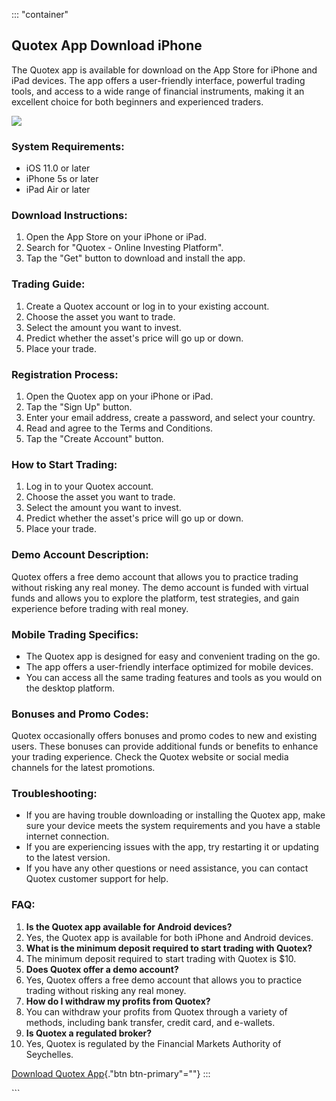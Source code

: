 ::: \"container\"
## Quotex App Download iPhone

The Quotex app is available for download on the App Store for iPhone and
iPad devices. The app offers a user-friendly interface, powerful trading
tools, and access to a wide range of financial instruments, making it an
excellent choice for both beginners and experienced traders.

[![](https://static.quotex.io/files/1_en/300_250.jpg)](https://traff.sbs/brokerqxsignupf)

### System Requirements:

-   iOS 11.0 or later
-   iPhone 5s or later
-   iPad Air or later

### Download Instructions:

1.  Open the App Store on your iPhone or iPad.
2.  Search for "Quotex - Online Investing Platform".
3.  Tap the "Get" button to download and install the app.

### Trading Guide:

1.  Create a Quotex account or log in to your existing account.
2.  Choose the asset you want to trade.
3.  Select the amount you want to invest.
4.  Predict whether the asset\'s price will go up or down.
5.  Place your trade.

### Registration Process:

1.  Open the Quotex app on your iPhone or iPad.
2.  Tap the "Sign Up" button.
3.  Enter your email address, create a password, and select your
    country.
4.  Read and agree to the Terms and Conditions.
5.  Tap the "Create Account" button.

### How to Start Trading:

1.  Log in to your Quotex account.
2.  Choose the asset you want to trade.
3.  Select the amount you want to invest.
4.  Predict whether the asset\'s price will go up or down.
5.  Place your trade.

### Demo Account Description:

Quotex offers a free demo account that allows you to practice trading
without risking any real money. The demo account is funded with virtual
funds and allows you to explore the platform, test strategies, and gain
experience before trading with real money.

### Mobile Trading Specifics:

-   The Quotex app is designed for easy and convenient trading on the
    go.
-   The app offers a user-friendly interface optimized for mobile
    devices.
-   You can access all the same trading features and tools as you would
    on the desktop platform.

### Bonuses and Promo Codes:

Quotex occasionally offers bonuses and promo codes to new and existing
users. These bonuses can provide additional funds or benefits to enhance
your trading experience. Check the Quotex website or social media
channels for the latest promotions.

### Troubleshooting:

-   If you are having trouble downloading or installing the Quotex app,
    make sure your device meets the system requirements and you have a
    stable internet connection.
-   If you are experiencing issues with the app, try restarting it or
    updating to the latest version.
-   If you have any other questions or need assistance, you can contact
    Quotex customer support for help.

### FAQ:

1.  **Is the Quotex app available for Android devices?**
2.  Yes, the Quotex app is available for both iPhone and Android
    devices.
3.  **What is the minimum deposit required to start trading with
    Quotex?**
4.  The minimum deposit required to start trading with Quotex is \$10.
5.  **Does Quotex offer a demo account?**
6.  Yes, Quotex offers a free demo account that allows you to practice
    trading without risking any real money.
7.  **How do I withdraw my profits from Quotex?**
8.  You can withdraw your profits from Quotex through a variety of
    methods, including bank transfer, credit card, and e-wallets.
9.  **Is Quotex a regulated broker?**
10. Yes, Quotex is regulated by the Financial Markets Authority of
    Seychelles.

[Download Quotex App](\%22https://traff.sbs/quotexonelink\%22){."btn
btn-primary"=""}
:::

\`\`\`

